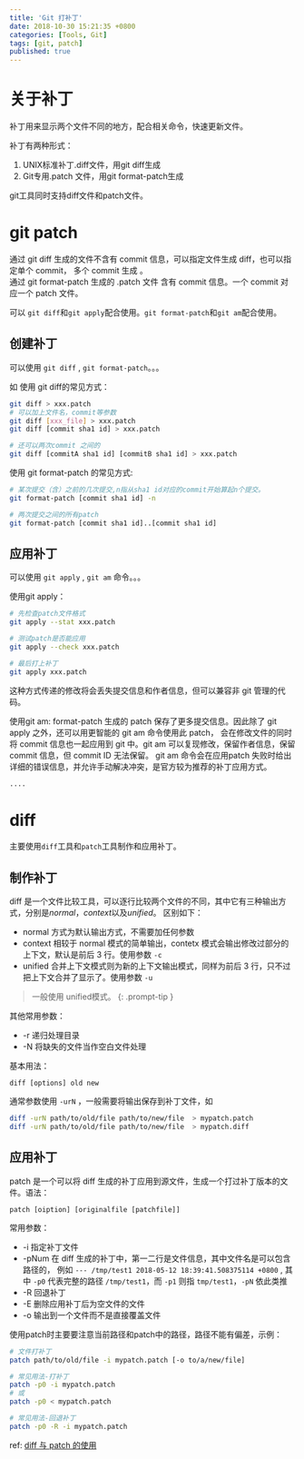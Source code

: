```yaml
---
title: 'Git 打补丁'
date: 2018-10-30 15:21:35 +0800
categories: [Tools, Git]
tags: [git, patch]
published: true
---
```



# 关于补丁

补丁用来显示两个文件不同的地方，配合相关命令，快速更新文件。

补丁有两种形式：
1. UNIX标准补丁.diff文件，用git diff生成
2. Git专用.patch 文件，用git format-patch生成

git工具同时支持diff文件和patch文件。




# git patch

通过 git diff 生成的文件不含有 commit 信息，可以指定文件生成 diff，也可以指定单个 commit， 多个 commit 生成 。  
通过 git format-patch 生成的 .patch 文件 含有 commit 信息。一个 commit 对应一个 patch 文件。  

可以 `git diff`和`git apply`配合使用。`git format-patch`和`git am`配合使用。 

## 创建补丁

可以使用 `git diff` , `git format-patch`。。。

如 使用 git diff的常见方式：
```bash
git diff > xxx.patch
# 可以加上文件名，commit等参数
git diff [xxx_file] > xxx.patch
git diff [commit sha1 id] > xxx.patch

# 还可以两次commit 之间的
git diff [commitA sha1 id] [commitB sha1 id] > xxx.patch
```


使用 git format-patch 的常见方式:
```bash
# 某次提交（含）之前的几次提交,n指从sha1 id对应的commit开始算起n个提交。
git format-patch [commit sha1 id] -n

# 两次提交之间的所有patch
git format-patch [commit sha1 id]..[commit sha1 id]

```

## 应用补丁

可以使用 `git apply` , `git am` 命令。。。

使用git apply：
```bash
# 先检查patch文件格式
git apply --stat xxx.patch

# 测试patch是否能应用
git apply --check xxx.patch

# 最后打上补丁
git apply xxx.patch
```
这种方式传递的修改将会丢失提交信息和作者信息，但可以兼容非 git 管理的代码。


使用git am:
format-patch 生成的 patch 保存了更多提交信息。因此除了 git apply 之外，还可以用更智能的 git am 命令使用此 patch，
会在修改文件的同时将 commit 信息也一起应用到 git 中。git am 可以复现修改，保留作者信息，保留 commit 信息，但 commit ID 无法保留。
git am 命令会在应用patch 失败时给出详细的错误信息，并允许手动解决冲突，是官方较为推荐的补丁应用方式。

```bash
....

```


# diff

主要使用`diff`工具和`patch`工具制作和应用补丁。

## 制作补丁

diff 是一个文件比较工具，可以逐行比较两个文件的不同，其中它有三种输出方式，分别是*normal*，*context*以及*unified*。
区别如下：

* normal 方式为默认输出方式，不需要加任何参数
* context 相较于 normal 模式的简单输出，contetx 模式会输出修改过部分的上下文，默认是前后 3 行。使用参数 `-c`
* unified 合并上下文模式则为新的上下文输出模式，同样为前后 3 行，只不过把上下文合并了显示了。使用参数 `-u`

>一般使用 unified模式。
{: .prompt-tip }

其他常用参数：
* -r 递归处理目录
* -N 将缺失的文件当作空白文件处理

基本用法：
```
diff [options] old new
```

通常参数使用 `-urN` ，一般需要将输出保存到补丁文件，如

```bash
diff -urN path/to/old/file path/to/new/file  > mypatch.patch
diff -urN path/to/old/file path/to/new/file  > mypatch.diff
```

## 应用补丁

patch 是一个可以将 diff 生成的补丁应用到源文件，生成一个打过补丁版本的文件。语法：
```
patch [oiption] [originalfile [patchfile]]
```

常用参数：
* -i 指定补丁文件
* -pNum 在 diff 生成的补丁中，第一二行是文件信息，其中文件名是可以包含路径的，
  例如 `--- /tmp/test1 2018-05-12 18:39:41.508375114 +0800` ,
  其中 `-p0` 代表完整的路径 `/tmp/test1`，而 `-p1` 则指 `tmp/test1`，`-pN` 依此类推
* -R 回退补丁
* -E 删除应用补丁后为空文件的文件
* -o 输出到一个文件而不是直接覆盖文件


使用patch时主要要注意当前路径和patch中的路径，路径不能有偏差，示例：
```bash
# 文件打补丁
patch path/to/old/file -i mypatch.patch [-o to/a/new/file]

# 常见用法-打补丁
patch -p0 -i mypatch.patch
# 或
patch -p0 < mypatch.patch

# 常见用法-回退补丁
patch -p0 -R -i mypatch.patch
```



ref: [diff 与 patch 的使用](https://zhuanlan.zhihu.com/p/37635124)